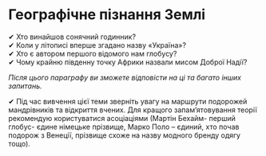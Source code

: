# Географiчне пiзнання Землi

✔ Хто винайшов сонячний годинник?<br>
✔ Коли у літописі вперше згадано назву «Україна»?<br>
✔ Хто є автором першого відомого нам глобусу?<br>
✔ Чому крайню південну точку Африки назвали мисом Доброї Надії?<br>

*Після цього параграфу ви зможете відповісти на ці та багато інших запитань.*

✔ Під час вивчення цієї теми зверніть увагу на маршрути подорожей мандрівників та відкриття вчених. Для кращого запам’ятовування теорії рекомендую користуватися асоціаціями (Мартін Бехайм- перший глобус- єдине німецьке прізвище, Марко Поло – єдиний, хто почав подорож з Венеції, прізвище схоже на назву модного бренду одягу тощо).